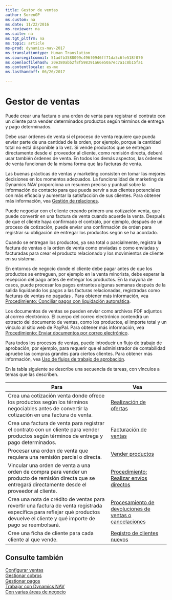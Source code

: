 ```yaml
---
title: Gestor de ventas
author: SorenGP
ms.custom: na
ms.date: 11/22/2016
ms.reviewer: na
ms.suite: na
ms.tgt_pltfrm: na
ms.topic: article
ms-prod: dynamics-nav-2017
ms.translationtype: Human Translation
ms.sourcegitcommit: 51adfb3588099c496f0946ff71da5c6fe518f070
ms.openlocfilehash: 20e380abb2f8f598391a66e50a7ec7a1c8b15fa1
ms.contentlocale: es-mx
ms.lasthandoff: 06/26/2017

---
```


# <a name="manage-sales"></a>Gestor de ventas
Puede crear una factura o una orden de venta para registrar el contrato con un cliente para vender determinados productos según términos de entrega y pago determinados.

Debe usar órdenes de venta si el proceso de venta requiere que pueda enviar parte de una cantidad de la orden, por ejemplo, porque la cantidad total no está disponible a la vez. Si vende productos que se entregan directamente desde el proveedor al cliente, como remisión directa, deberá usar también órdenes de venta. En todos los demás aspectos, las órdenes de venta funcionan de la misma forma que las facturas de venta.  

Las buenas prácticas de ventas y marketing consisten en tomar las mejores decisiones en los momentos adecuados. La funcionalidad de marketing de Dynamics NAV proporciona un resumen preciso y puntual sobre la información de contacto para que pueda servir a sus clientes potenciales con más eficacia y aumentar la satisfacción de sus clientes. Para obtener más información, vea [Gestión de relaciones](marketing-relationship-management.md).

Puede negociar con el cliente creando primero una cotización venta, que puede convertir en una factura de venta cuando acuerde la venta. Después de que el cliente haya confirmado el contrato, por ejemplo, después de un proceso de cotización, puede enviar una confirmación de orden para registrar su obligación de entregar los productos según se ha acordado.

Cuando se entregan los productos, ya sea total o parcialmente, registra la factura de ventas o la orden de venta como enviadas o como enviadas y facturadas para crear el producto relacionado y los movimientos de cliente en su sistema.

En entornos de negocio donde el cliente debe pagar antes de que los productos se entreguen, por ejemplo en la venta minorista, debe esperar la recepción del pago antes de entregar los productos. En la mayoría de casos, puede procesar los pagos entrantes algunas semanas después de la salida liquidando los pagos a las facturas relacionadas, registradas como facturas de ventas no pagadas . Para obtener más información, vea [Procedimiento: Conciliar pagos con liquidación automática](receivables-how-reconcile-payments-auto-application.md).

Los documentos de ventas se pueden enviar como archivos PDF adjuntos al correo electrónico. El cuerpo del correo electrónico contendrá un extracto del documento de ventas, como los productos, el importe total y un vínculo al sitio web de PayPal. Para obtener más información, vea [Procedimiento: Enviar documentos por correo electrónico](ui-how-send-documents-email.md).

Para todos los procesos de ventas, puede introducir un flujo de trabajo de aprobación, por ejemplo, para requerir que el administrador de contabilidad apruebe las compras grandes para ciertos clientes. Para obtener más información, vea [Uso de flujos de trabajo de aprobación](across-how-use-approval-workflows.md).

En la tabla siguiente se describe una secuencia de tareas, con vínculos a temas que las describen.

|Para |Vea |
|---|----|
|Crea una cotización venta donde ofrece los productos según los términos negociables antes de convertir la cotización en una factura de venta.|[Realización de ofertas](sales-how-make-offers.md)|
|Crea una factura de venta para registrar el contrato con un cliente para vender productos según términos de entrega y pago determinados.|[Facturación de ventas](sales-how-invoice-sales.md)|
|Procesar una orden de venta que requiera una remisión parcial o directa.|[Vender productos](sales-how-sell-products.md)|
|Vincular una orden de venta a una orden de compra para vender un producto de remisión directa que se entregará directamente desde el proveedor al cliente.|[Procedimiento: Realizar envíos directos](sales-how-drop-shipment.md)|
|Crea una nota de crédito de ventas para revertir una factura de venta registrada específica para reflejar qué productos devuelve el cliente y qué importe de pago se reembolsará.|[Procesamiento de devoluciones de ventas o cancelaciones](sales-how-process-sales-returns-cancellations.md)|
|Cree una ficha de cliente para cada cliente al que vende.|[Registro de clientes nuevos](sales-how-register-new-customers.md)|

## <a name="see-also"></a>Consulte también  
[Configurar ventas](sales-setup-sales.md)  
[Gestionar cobros](receivables-manage-receivables.md)  
[Gestionar pagos](payables-manage-payables.MD)      
[Trabajar con Dynamics NAV](ui-work-product.md)  
[Con varias áreas de negocio](ui-across-business-areas.md)

